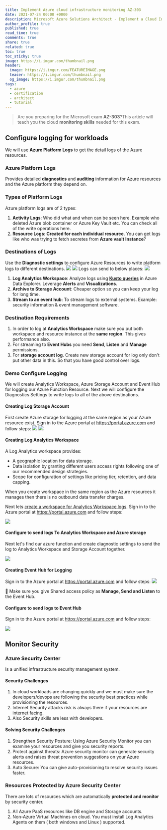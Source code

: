 ```yaml
---
title: Implement Azure cloud infrastructure monitoring AZ-303
date: 2021-07-24 00:00 +0000
description: Microsoft Azure Solutions Architect - Implement a Cloud Infrastructure Monitoring Strategy
author_profile: true
published: true
read_time: true
comments: true
share: true
related: true
toc: true
toc_sticky: true
image: https://i.imgur.com/thumbnail.png
header:
  image: https://i.imgur.com/FEATUREIMAGE.png
  teaser: https://i.imgur.com/thumbnail.png
  og_image: https://i.imgur.com/thumbnail.png
tags:
  - azure
  - certification
  - architect
  - tutorial
---
```


> Are you preparing for the Microsoft exam **AZ-303**? ​This article will teach you t​he cloud **monitoring skills** needed for this exam.

## Configure logging for workloads
We will use **Azure Platform Logs** to get the detail logs of the Azure resources. 

### Azure Platform Logs

Provides detailed **diagnostics** and **auditing** information for Azure resources and the Azure platform they depend on.

### Types of Platform Logs

Azure platform logs are of 2 types:

1. **Activity Logs**: Who did what and when can be seen here. Example who deleted Azure blob container or Azure Key Vault etc. You can check all of the write operations here.
2. **Resource Logs**: **Created for each individual resource**. You can get logs like who was trying to fetch secretes from **Azure vault Instance**?

### Destinations of Logs

Use the **Diagnostic settings** to configure Azure Resources to write platform logs to different destinations. ![](https://imgur.com/31ZUgS4.png) ![](https://imgur.com/Bsl9lSA.png)
Logs can send to below places:
![](https://imgur.com/zVHJ9NF.png)
1. **Log Analytics Workspace**: Analyze logs using [**Kusto queries**](https://docs.microsoft.com/en-us/azure/data-explorer/kusto/query/tutorial?pivots=azuredataexplorer) in Azure Data Explorer. Leverage **Alerts** and **Visualizations**.
2. **Archive to Storage Account**: Cheaper option so you can keep your log for long time.
3. **Stream to an event hub**: To stream logs to external systems. Example: security information & event management software. 

### Destination Requirements

1. In order to log at **Analytics Workspace** make sure you put both workspace and resource instance at the **same region**. This gives performance also.
2. For streaming to **Event Hubs** you need **Send**, **Listen** and **Manage** permissions.
3. For **storage account log**. Create new storage account for log only don't put other data in this. So that you have good control over logs.

### Demo Configure Logging
We will create Analytics Workspace, Azure Storage Account and Event Hub for logging our Azure Function Resource. Next we will configure the Diagnostics Settings to write logs to all of the above destinations.

#### Creating Log Storage Account
First create Azure storage for logging at the same region as your Azure resource exist. Sign in to the Azure portal at https://portal.azure.com and follow steps: 
![](https://imgur.com/mjyQ79X.png)
![](https://imgur.com/qnL9pT0.gif)

#### Creating Log Analytics Workspace

A Log Analytics workspace provides:

- A geographic location for data storage.
- Data isolation by granting different users access rights following one of our recommended design strategies.
- Scope for configuration of settings like pricing tier, retention, and data capping.

When you create workspace in the same region as the Azure resources it manages then there is no outbound data transfer charges. 

Next lets [create a workspace for Analytics Workspace logs](https://docs.microsoft.com/en-us/azure/azure-monitor/logs/quick-create-workspace). Sign in to the Azure portal at https://portal.azure.com and follow steps: 

![](https://imgur.com/Uma4T5m.gif)

#### Configure to send logs To Analytics Workspace and Azure storage

Next let's find our azure function and create diagnostic settings to send the log to Analytics Workspace and Storage Account together. 

![](https://imgur.com/gqzGN86.png)


#### Creating Event Hub for Logging

Sign in to the Azure portal at https://portal.azure.com and follow steps: 
![](https://imgur.com/wMdGcUo.gif)

📓 Make sure you give Shared access policy as **Manage, Send and Listen** to the Event Hub. 

#### Configure to send logs to Event Hub

Sign in to the Azure portal at https://portal.azure.com and follow steps:

![](https://imgur.com/DnfeA4b.gif)


## Monitor Security

### Azure Security Center

Is a unified infrastructure security management system. 

#### Security Challenges

1. In cloud workloads are changing quickly and we must make sure the developers/devops are following the security best practices while provisioning the resources. 
2. Internet Security attacks risk is always there if your resources are internet facing. 
3. Also Security skills are less with developers. 


#### Solving Security Challenges 

1. Strengthen Security Posture: Using Azure Security Monitor you can examine your resources and give you security reports.
2. Protect against threats: Azure security monitor can generate security alerts and raises threat prevention suggestions on your Azure resources.
3. Auto Secure: You can give auto-provisioning to resolve security issues faster. 


### Resources Protected by Azure Security Center

There are lots of resources which are automatically **protected and monitor** by security center.

1. All Azure PaaS resources like DB engine and Storage accounts.
2. Non-Azure Virtual Machines on cloud. You must install Log Analytics Agents on them ( both windows and Linux ) supported. 